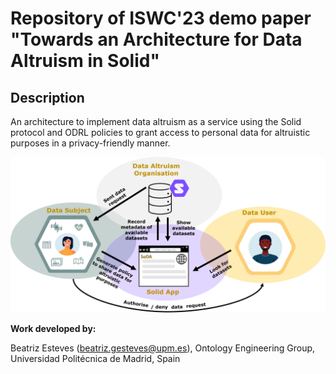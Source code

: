 # Repository of ISWC'23 demo paper "Towards an Architecture for Data Altruism in Solid"

## Description

An architecture to implement data altruism as a service using the Solid protocol and ODRL policies to grant access to personal data for altruistic purposes in a privacy-friendly manner.

![architecture](./assets/img/architecture.png "architecture")

**Work developed by:**

Beatriz Esteves ([beatriz.gesteves@upm.es](mailto:beatriz.gesteves@upm.es)), Ontology Engineering Group, Universidad Politécnica de Madrid, Spain